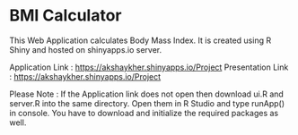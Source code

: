 # BMI Calculator

This Web Application calculates Body Mass Index. It is created using R Shiny and hosted on shinyapps.io server. 

Application Link : https://akshaykher.shinyapps.io/Project
Presentation Link : https://akshaykher.shinyapps.io/Project

Please Note : If the Application link does not open then download ui.R and server.R into the same directory. Open them in R Studio and type runApp() in console. You have to download and initialize the required packages as well. 
